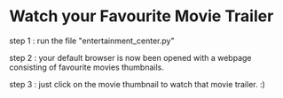 # Watch your Favourite Movie Trailer
  step 1 : run the file "entertainment_center.py"
  
  step 2 : your default browser is now been opened with a webpage consisting of 
            favourite movies thumbnails.
            
  step 3 : just click on the movie thumbnail to watch that movie trailer. :)

